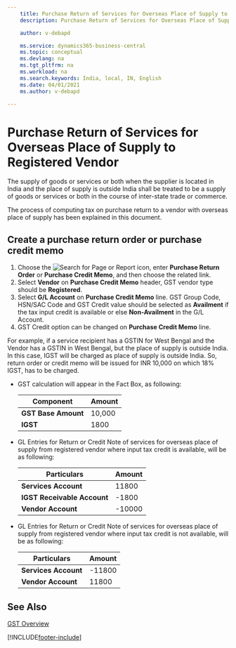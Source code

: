 ```yaml
---
    title: Purchase Return of Services for Overseas Place of Supply to Registered Vendor
    description: Purchase Return of Services for Overseas Place of Supply to Registered Vendor

    author: v-debapd

    ms.service: dynamics365-business-central
    ms.topic: conceptual
    ms.devlang: na
    ms.tgt_pltfrm: na
    ms.workload: na
    ms.search.keywords: India, local, IN, English
    ms.date: 04/01/2021
    ms.author: v-debapd

---
```

# Purchase Return of Services for Overseas Place of Supply to Registered Vendor


The supply of goods or services or both when the supplier is located in India and the place of supply is outside India shall be treated to be a supply of goods or services or both in the course of inter-state trade or commerce.

The process of computing tax on purchase return to a vendor with overseas place of supply has been explained in this document.

## Create a purchase return order or purchase credit memo

1. Choose the ![Search for Page or Report](image/search_small.png "Search for Page or Report icon") icon, enter **Purchase Return Order** or **Purchase Credit Memo**, and then choose the related link.
2. Select **Vendor** on **Purchase Credit Memo** header, GST vendor type should be **Registered**.
3. Select **G/L Account** on **Purchase Credit Memo** line. GST Group Code, HSN/SAC Code and GST Credit value should be selected as **Availment** if the tax input credit is available or else **Non-Availment** in the G/L Account. 
4. GST Credit option can be changed on **Purchase Credit Memo** line.

For example, if a service recipient has a GSTIN for West Bengal and the Vendor has a GSTIN in West Bengal, but the place of supply is outside India. In this case, IGST will be charged as place of supply is outside India. So, return order or credit memo will be issued for INR 10,000 on which 18% IGST, has to be charged.

- GST calculation will appear in the Fact Box, as following:
    
    |Component|Amount|
    |----------------------------------|---------------------------------------|  
    |**GST Base Amount**|10,000|  
    |**IGST**|1800|  

- GL Entries for Return or Credit Note of services for overseas place of supply from registered vendor where input tax credit is available, will be as following:

    |Particulars|Amount|
    |----------------------------------|---------------------------------------|  
    |**Services Account**|11800|  
    |**IGST Receivable Account**|-1800|  
    |**Vendor Account**|-10000|

- GL Entries for Return or Credit Note of services for overseas place of supply from registered vendor where input tax credit is not available, will be as following:

    |Particulars|Amount|
    |----------------------------------|---------------------------------------|  
    |**Services Account**|-11800|  
    |**Vendor Account**|11800|





















## See Also 
[GST Overview](GST-001-Basic-Setup.md)


















[!INCLUDE[footer-include](../../includes/footer-banner.md)]